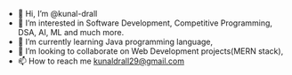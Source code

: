 - 👋 Hi, I’m @kunal-drall
- 👀 I’m interested in Software Development, Competitive Programming, DSA, AI, ML and much more.
- 🌱 I’m currently learning Java programming language,
- 💞️ I’m looking to collaborate on Web Development projects(MERN stack),
- 📫 How to reach me kunaldrall29@gmail.com

<!---
kunal-drall/kunal-drall is a ✨ special ✨ repository because its `README.md` (this file) appears on your GitHub profile.
You can click the Preview link to take a look at your changes.
--->
